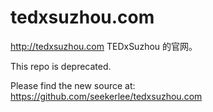 # tedxsuzhou.com

http://tedxsuzhou.com
TEDxSuzhou 的官网。

This repo is deprecated.

Please find the new source at: https://github.com/seekerlee/tedxsuzhou.com
